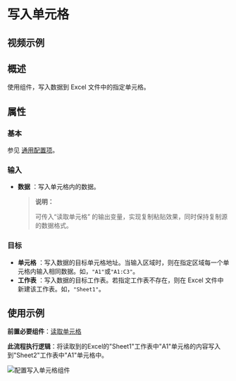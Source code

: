 # 写入单元格

## 视频示例

## 概述

使用组件，写入数据到 Excel 文件中的指定单元格。

## 属性

### 基本

参见 [通用配置项](../Appendix/CommonConfigurationItems.md)。

### 输入

- **数据** ：写入单元格内的数据。

    >**说明：**
    >
    >可传入“读取单元格” 的输出变量，实现复制粘贴效果，同时保持复制源的数据格式。

### 目标

- **单元格** ：写入数据的目标单元格地址。当输入区域时，则在指定区域每一个单元格内输入相同数据。如，`"A1"`或`"A1:C3"`。
- **工作表** ：写入数据的目标工作表。若指定工作表不存在，则在 Excel 文件中新建该工作表。如，`"Sheet1"`。

## 使用示例

**前置必要组件**：[读取单元格](../OfficeExcel/ReadCell.md)

**此流程执行逻辑**：将读取到的Excel的"Sheet1"工作表中"A1"单元格的内容写入到"Sheet2"工作表中"A1"单元格中。

![配置写入单元格组件](https://docimages.blob.core.chinacloudapi.cn/images/Activities/ReadCell2.png)
